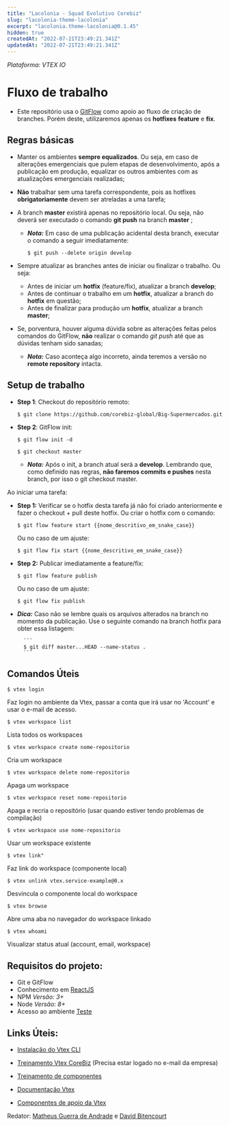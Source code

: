 ```yaml
---
title: "Lacolonia - Squad Evolutivo Corebiz"
slug: "lacolonia-theme-lacolonia"
excerpt: "lacolonia.theme-lacolonia@0.1.45"
hidden: true
createdAt: "2022-07-21T23:49:21.341Z"
updatedAt: "2022-07-21T23:49:21.341Z"
---
```

*Plataforma: VTEX IO*




# Fluxo de trabalho

- Este repositório usa o [GitFlow](https://danielkummer.github.io/git-flow-cheatsheet/index.html) como apoio ao fluxo de criação de branches. Porém deste, utilizaremos apenas os **hotfixes** **feature** e **fix**.

## Regras básicas

- Manter os ambientes **sempre equalizados**. Ou seja, em caso de alterações emergenciais que pulem etapas de desenvolvimento, após a publicação em produção, equalizar os outros ambientes com as atualizações emergenciais realizadas;

- **Não** trabalhar sem uma tarefa correspondente, pois as hotfixes **obrigatoriamente** devem ser atreladas a uma tarefa;

- A branch **master** existirá apenas no repositório local. Ou seja, não deverá ser executado o comando **git push** na branch **master** ;

	- ***Nota:*** Em caso de uma publicação acidental desta branch, executar o comando a seguir imediatamente:
		
		```
		$ git push --delete origin develop
		```


- Sempre atualizar as branches antes de iniciar ou finalizar o trabalho. Ou seja:
	- Antes de iniciar um **hotfix** (feature/fix), atualizar a branch **develop**;
	- Antes de continuar o trabalho em um **hotfix**, atualizar a branch do **hotfix** em questão;
	- Antes de finalizar para produção um **hotfix**, atualizar a branch **master**;

- Se, porventura, houver alguma dúvida sobre as alterações feitas pelos comandos do GitFlow, **não** realizar o comando *git push* até que as dúvidas tenham sido sanadas;

	- ***Nota:*** Caso aconteça algo incorreto, ainda teremos a versão no **remote repository** intacta.

## Setup de trabalho

- **Step 1**: Checkout do repositório remoto:
	
	```
	$ git clone https://github.com/corebiz-global/Big-Supermercados.git
	```

- **Step 2**: GitFlow init:
	
	```
	$ git flow init -d
	```

	
	```
	$ git checkout master
	```

	- ***Nota:*** Após o init, a branch atual será a **develop**. Lembrando que, como definido nas regras, **não faremos commits e pushes** nesta branch, por isso o git checkout master.



Ao iniciar uma tarefa:

- **Step 1:** Verificar se o hotfix desta tarefa já não foi criado anteriormente e fazer o checkout + pull deste hotfix. Ou criar o hotfix com o comando:

	```
	$ git flow feature start {{nome_descritivo_em_snake_case}}
	```
	Ou no caso de um ajuste:
	```
	$ git flow fix start {{nome_descritivo_em_snake_case}}
	```

- **Step 2:** Publicar imediatamente a feature/fix:

	```
	$ git flow feature publish
	```
	Ou no caso de um ajuste:

	```
	$ git flow fix publish
	```

- ***Dica:*** Caso não se lembre quais os arquivos alterados na branch no momento da publicação. Use o seguinte comando na branch hotfix para obter essa listagem:
	
		```
		$ git diff master...HEAD --name-status .
		```

## Comandos Úteis



	$ vtex login

Faz login no ambiente da Vtex, passar a conta que irá usar no 'Account' e usar o e-mail de acesso.

	$ vtex workspace list
Lista todos os workspaces

	$ vtex workspace create nome-repositorio
	
Cria um workspace

	$ vtex workspace delete nome-repositorio
	
Apaga um workspace

	$ vtex workspace reset nome-repositorio

Apaga e recria o repositório (usar quando estiver tendo problemas de compilação)

	$ vtex workspace use nome-repositorio

Usar um workspace existente

	$ vtex link"	

Faz link do workspace (componente local)

	$ vtex unlink vtex.service-example@0.x

Desvincula o componente local do workspace 

	$ vtex browse

Abre uma aba no navegador do workspace linkado

	$ vtex whoami

Visualizar status atual (account, email, workspace)

## Requisitos do projeto:

- Git e GitFlow
- Conhecimento em [ReactJS](https://pt-br.reactjs.org/docs/getting-started.html)
- NPM *Versão: 3+*
- Node *Versão: 8+*
- Acesso ao ambiente [Teste](https://bigqa.myvtex.com)

## Links Úteis:

- [Instalação do Vtex CLI](https://vtex.io/docs/recipes/development/vtex-io-cli-installation-and-command-reference/)

- [Treinamento Vtex CoreBiz](https://www.youtube.com/watch?v=nH16vQvD0Mg) (Precisa estar logado no e-mail da empresa)

- [Treinamento de componentes](https://lab.github.com/vtex-trainings/store-framework)

- [Documentação Vtex](https://developers.vtex.com/docs)

- [Componentes de apoio da Vtex](https://github.com/vtex-apps)

Redator: [Matheus Guerra de Andrade](https://github.com/matandwar) e [David Bitencourt](https://github.com/DavidBitencourt)